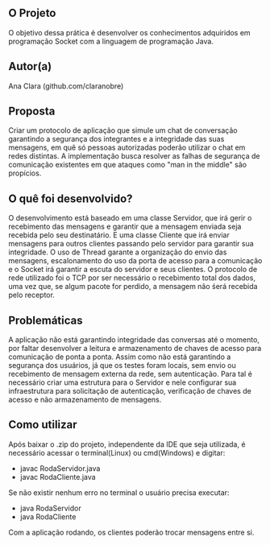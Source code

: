 ## O Projeto 
O objetivo dessa prática é desenvolver os conhecimentos adquiridos em programação Socket com a linguagem de programação Java.

## Autor(a)
Ana Clara (github.com/claranobre)

## Proposta
Criar um protocolo de aplicação que simule um chat de conversação garantindo a segurança dos integrantes e a integridade das suas mensagens, em quê só pessoas autorizadas poderão utilizar o chat em redes distintas. A implementação busca resolver as falhas de segurança de comunicação existentes em que ataques como "man in the middle" são propícios. 

## O quê foi desenvolvido?
O desenvolvimento está baseado em uma classe Servidor, que irá gerir o recebimento das mensagens e garantir que a mensagem enviada seja recebida pelo seu destinatário. E uma classe Cliente que irá enviar mensagens para outros clientes passando pelo servidor para garantir sua integridade. O uso de Thread garante a organização do envio das mensagens, escalonamento do uso da porta de acesso para a comunicação e o Socket irá garantir a escuta do servidor e seus clientes. O protocolo de rede utilizado foi o TCP por ser necessário o recebimento total dos dados, uma vez que, se algum pacote for perdido, a mensagem não śerá recebida pelo receptor.

## Problemáticas
A aplicação não está garantindo integridade das conversas até o momento, por faltar desenvolver a leitura e armazenamento de chaves de acesso para comunicação de ponta a ponta. Assim como não está garantindo a segurança dos usuários, já que os testes foram locais, sem envio ou recebimento de mensagem externa da rede, sem autenticação. Para tal é necessário criar uma estrutura para o Servidor e nele configurar sua infraestrutura para solicitação de autenticação, verificação de chaves de acesso e não armazenamento de mensagens. 

## Como utilizar
Após baixar o .zip do projeto, independente da IDE que seja utilizada, é necessário acessar o terminal(Linux) ou cmd(Windows) e digitar:
 * javac RodaServidor.java
 * javac RodaCliente.java

 Se não existir nenhum erro no terminal o usuário precisa executar:
 * java RodaServidor
 * java RodaCliente

 Com a aplicação rodando, os clientes poderão trocar mensagens entre si.
